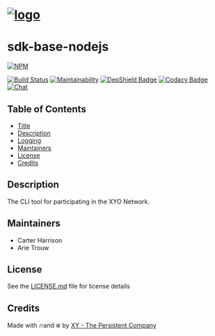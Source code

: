 [logo]: https://cdn.xy.company/img/brand/XY_Logo_GitHub.png

# [![logo]](https://xy.company)

# sdk-base-nodejs

[![NPM](<https://img.shields.io/npm/v/@xyo-network/sdk-base-nodejs.svg>)](https://www.npmjs.com/package/@xyo-network/sdk-base-nodejs)

[![Build Status](https://travis-ci.com/XYOracleNetwork/sdk-base-nodejs.svg?token=pZupZyvUXyv7kQHGUhCq&branch=master)](https://travis-ci.com/XYOracleNetwork/sdk-base-nodejs)
[![Maintainability](https://api.codeclimate.com/v1/badges/7d316730bfdfbe4e1f73/maintainability)](https://codeclimate.com/repos/5cc23851684dee02400005ef/maintainability)
[![DepShield Badge](https://depshield.sonatype.org/badges/XYOracleNetwork/sdk-base-nodejs/depshield.svg)](https://depshield.github.io)
[![Codacy Badge](https://api.codacy.com/project/badge/Grade/008ea5b134ea4a9195b8deedeaf1665d)](https://www.codacy.com/app/XYOracleNetwork/sdk-base-nodejs?utm_source=github.com&utm_medium=referral&utm_content=XYOracleNetwork/sdk-base-nodejs&utm_campaign=Badge_Grade)
[![Chat](https://img.shields.io/gitter/room/XYOracleNetwork/Stardust.svg)](https://gitter.im/XYOracleNetwork/Dev)

## Table of Contents

-   [Title](#sdk-base-nodejs)
-   [Description](#description)
-   [Logging](#logging)
-   [Maintainers](#maintainers)
-   [License](#license)
-   [Credits](#credits)

## Description

The CLI tool for participating in the XYO Network. 

## Maintainers

-   Carter Harrison
-   Arie Trouw

## License

See the [LICENSE.md](LICENSE) file for license details

## Credits

Made with 🔥and ❄️ by [XY - The Persistent Company](https://www.xy.company)
